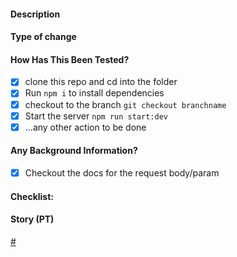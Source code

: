 #### Description

#### Type of change

#### How Has This Been Tested?
- [x] clone this repo and cd into the folder
- [x] Run `npm i` to install dependencies
- [x] checkout to the branch `git checkout branchname`
- [x] Start the server `npm run start:dev`
- [x] ...any other action to be done

#### Any Background Information?
- [x] Checkout the docs for the request body/param

#### Checklist:

#### Story (PT)
[#](https://www.pivotaltracker.com/story/show/)
